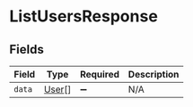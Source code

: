 # ListUsersResponse


## Fields

| Field                                 | Type                                  | Required                              | Description                           |
| ------------------------------------- | ------------------------------------- | ------------------------------------- | ------------------------------------- |
| `data`                                | [User](../../models/shared/user.md)[] | :heavy_minus_sign:                    | N/A                                   |